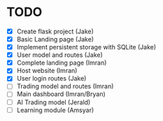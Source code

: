 # TODO

- [x] Create flask project (Jake)
- [x] Basic Landing page (Jake)
- [x] Implement persistent storage with SQLite (Jake)
- [x] User model and routes (Jake)
- [x] Complete landing page (Imran)
- [x] Host website (Imran)
- [x] User login routes (Jake)
- [ ] Trading model and routes (Imran)
- [ ] Main dashboard (Imran/Bryan)
- [ ] AI Trading model (Jerald)
- [ ] Learning module (Amsyar)
